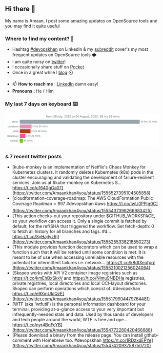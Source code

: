 <!--- [![Hits](https://hits.seeyoufarm.com/api/count/incr/badge.svg?url=https%3A%2F%2Fgithub.com%2Fakhan4u%2Fhit-counter&count_bg=%2379C83D&title_bg=%23555555&icon=&icon_color=%23E7E7E7&title=visits&edge_flat=false)](https://hits.seeyoufarm.com) --->

## Hi there 👋

My name is Amaan, I post some amazing updates on OpenSource tools and you may find it quite useful

### Where to find my content? 🤔

* Hashtag [#devopskhan](https://www.linkedin.com/feed/hashtag/devopskhan/) on LinkedIn & my [subreddit](https://www.reddit.com/r/devopskhan/) cover's my most frequent updates on OpenSource tools 🌩️
* I am quite noisy on [twitter](https://twitter.com/Amaankhan4you)!
* I occasionally share stuff on [Pocket](https://getpocket.com/@ej6g8d1dp2829A16a9Tf5d4T6bAMp3d8791rejDe86yem3bm4e14ex4fT4dluk29)
* Once in a great while I [blog](https://linuxparrot.com/) ⏲️


- 📫 **How to reach me** : [LinkedIn](https://www.linkedin.com/in/amaan-khan-linux-ninja) damn easy!
- **Pronouns** : He / Him

### My last 7 days on keyboard ⌨️

<img src="https://github.com/akhan4u/akhan4u/blob/main/images/stat.svg" alt="Amaan's Wakatime Activity!"/>

### 🔝 7 recent twitter posts
<!-- DEVDOJO:START -->
- [kube-monkey is an implementation of Netflix&#39;s Chaos Monkey for Kubernetes clusters. It randomly deletes Kubernetes &lpar;k8s&rpar; pods in the cluster encouraging and validating the development of failure-resilient services. Join us at #kube-monkey on Kubernetes S… https://t.co/u1640gGa07](https://twitter.com/Amaankhan4you/status/1555527395104505858)
- [cloudformation-coverage-roadmap: The AWS CloudFormation Public Coverage Roadmap
⭐️ 997
#devopskhan #aws
https://t.co/IwU0PFtg0C](https://twitter.com/Amaankhan4you/status/1555437396266983425)
- [This action checks-out your repository under $GITHUB_WORKSPACE, so your workflow can access it. Only a single commit is fetched by default, for the ref/SHA that triggered the workflow. Set fetch-depth: 0 to fetch all history for all branches and tags. #d… https://t.co/SyHajIyzRj](https://twitter.com/Amaankhan4you/status/1555255336218550273)
- [This module provides function decorators which can be used to wrap a function such that it will be retried until some condition is met. It is meant to be of use when accessing unreliable resources with the potential for intermittent failures i.e. network… https://t.co/k8dtXeofpq](https://twitter.com/Amaankhan4you/status/1555210021256024064)
- [Skopeo works with API V2 container image registries such as https://t.co/kmEhBxSkxV and https://t.co/NImu9NBDHa registries, private registries, local directories and local OCI-layout directories. Skopeo can perform operations which consist of: #devopskhan https://t.co/e9XmUkIQzE](https://twitter.com/Amaankhan4you/status/1555179904479764481)
- [WTF &lpar;aka &#39;wtfutil&#39;&rpar; is the personal information dashboard for your terminal, providing at-a-glance access to your very important but infrequently-needed stats and data. Used by thousands of developers and tech people around the world, WTF is free and ope… https://t.co/nyr4BqFcYB](https://twitter.com/Amaankhan4you/status/1554772280420466688)
- [Please download a binary from the release page. You can install github-comment with Homebrew too. #devopskhan https://t.co/1RDzxdEPYe](https://twitter.com/Amaankhan4you/status/1554742093758750720)
<!-- DEVDOJO:END -->

<!-- ![Amaan's GitHub stats](https://github-readme-stats.vercel.app/api?username=akhan4u&count_private=true&show_icons=true&hide=contribs) -->
